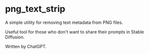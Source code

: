 # png_text_strip
A simple utility for removing text metadata from PNG files.

Useful tool for those who don't want to share their prompts in Stable Diffusion.

Written by ChatGPT.
